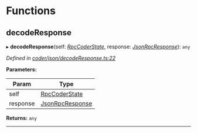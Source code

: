 

# Functions

<a id="decoderesponse"></a>

##  decodeResponse

▸ **decodeResponse**(self: *[RpcCoderState](_coder_json_types_d_.md#rpccoderstate)*, response: *[JsonRpcResponse](_types_d_.md#jsonrpcresponse)*): `any`

*Defined in [coder/json/decodeResponse.ts:22](https://github.com/polkadot-js/api/blob/e96ed94/packages/api-provider/src/coder/json/decodeResponse.ts#L22)*

**Parameters:**

| Param | Type |
| ------ | ------ |
| self | [RpcCoderState](_coder_json_types_d_.md#rpccoderstate) |
| response | [JsonRpcResponse](_types_d_.md#jsonrpcresponse) |

**Returns:** `any`

___

